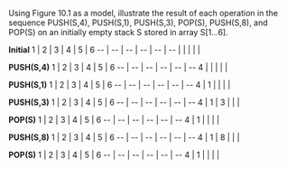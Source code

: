 
Using Figure 10.1 as a model, illustrate the result of each operation in the sequence PUSH(S,4), PUSH(S,1), PUSH(S,3), POP(S), PUSH(S,8), and POP(S) on an initially empty stack S stored in array S[1...6].

**Initial**
1 | 2 | 3 | 4 | 5 | 6
-- | -- | -- | -- | -- | --
 | | | | |

**PUSH(S,4)**
1 | 2 | 3 | 4 | 5 | 6
-- | -- | -- | -- | -- | --
4 | | | | |

**PUSH(S,1)**
1 | 2 | 3 | 4 | 5 | 6
-- | -- | -- | -- | -- | --
4 | 1 | | | |

**PUSH(S,3)**
1 | 2 | 3 | 4 | 5 | 6
-- | -- | -- | -- | -- | --
4 | 1 | 3 | | |

**POP(S)**
1 | 2 | 3 | 4 | 5 | 6
-- | -- | -- | -- | -- | --
4 | 1 | | | |

**PUSH(S,8)**
1 | 2 | 3 | 4 | 5 | 6
-- | -- | -- | -- | -- | --
4 | 1 | 8 | | |

**POP(S)**
1 | 2 | 3 | 4 | 5 | 6
-- | -- | -- | -- | -- | --
4 | 1 | | | |
